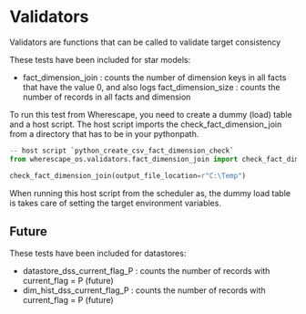 # Validators

Validators are functions that can be called to validate target consistency

These tests have been included for star models:

- fact_dimension_join : counts the number of dimension keys in all facts that have the value 0, and also logs fact_dimension_size : counts the number of records in all facts and dimension

To run this test from Wherescape, you need to create a dummy (load) table and a host script. The host script imports the check_fact_dimension_join from a directory that has to be in your pythonpath.  

```python
-- host script `python_create_csv_fact_dimension_check` 
from wherescape_os.validators.fact_dimension_join import check_fact_dimension_join

check_fact_dimension_join(output_file_location=r"C:\Temp")
```

When running this host script from the scheduler as, the dummy load table is takes care of setting the target environment variables.

## Future

These tests have been included for datastores:

- datastore_dss_current_flag_P : counts the number of records with current_flag = P (future)
- dim_hist_dss_current_flag_P : counts the number of records with current_flag = P (future)
